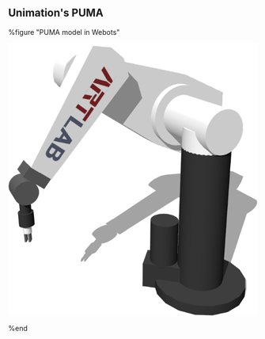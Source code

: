 ## Unimation's PUMA

%figure "PUMA model in Webots"

![model.png](images/robots/puma/model.png)

%end
